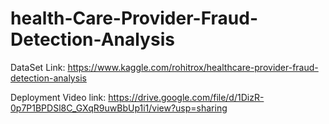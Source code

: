 # health-Care-Provider-Fraud-Detection-Analysis

DataSet Link: https://www.kaggle.com/rohitrox/healthcare-provider-fraud-detection-analysis

Deployment Video link: https://drive.google.com/file/d/1DizR-0p7P1BPDSl8C_GXqR9uwBbUp1i1/view?usp=sharing

